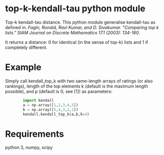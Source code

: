 # top-k-kendall-tau python module
Top-k kendall-tau distance.  This python module generalise kendall-tau as defined in:
*Fagin, Ronald, Ravi Kumar, and D. Sivakumar. "Comparing top k lists." SIAM Journal on Discrete Mathematics 17.1 (2003): 134-160*.

It returns a distance: 0 for identical (in the sense of top-k) lists and 1 if completely different.

# Example
Simply call kendall_top_k with two same-length arrays of ratings (or also rankings), length of the top elements k (default is the maximum length possible), and p (default is 0, see [1]) as parameters:

```python
        import kendall
        a = np.array([1,2,3,4,5])
        b = np.array([5,4,3,2,1])
        kendall.kendall_top_k(a,b,k=4)
```

# Requirements
python 3, numpy, scipy

